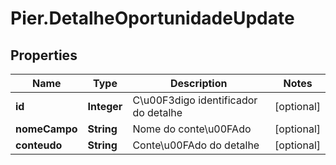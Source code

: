 # Pier.DetalheOportunidadeUpdate

## Properties
Name | Type | Description | Notes
------------ | ------------- | ------------- | -------------
**id** | **Integer** | C\u00F3digo identificador do detalhe | [optional] 
**nomeCampo** | **String** | Nome do conte\u00FAdo | [optional] 
**conteudo** | **String** | Conte\u00FAdo do detalhe | [optional] 


